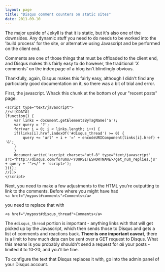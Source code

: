 ```yaml
--- 
layout: page
title: "Disqus comment counters on static sites"
date: 2011-09-10
---
```


The major upside of Jekyll is that it is static, but it's also one of the downsides. Any dynamic stuff you need to do needs to be worked into the 'build process' for the site, or alternative using Javascript and be performed on the client end.

Comments are one of those things that must be offloaded to the client end, and Disqus makes this fairly easy to do however, the traditional '*X* comments' on the index page of a blog isn't blindingly obvious.

Thankfully, again, Disqus makes this fairly easy, although I didn't find any particularly good documentation on it, so there was a bit of trial and error.

First, the javascript. Whack this chunk at the bottom of your "recent posts" page.

	<script type="text/javascript"> 
	//<![CDATA[
	(function() {
	    var links = document.getElementsByTagName('a');
	    var query = '?';
	    for(var i = 0; i < links.length; i++) {
	    if(links[i].href.indexOf('#disqus_thread') >= 0) {
	        query += 'url' + i + '=' + encodeURIComponent(links[i].href) + '&';
	    }
	    }
	    document.write('<script charset="utf-8" type="text/javascript" src="http://disqus.com/forums/<YOURSITESHORTNAME>/get_num_replies.js' + query + '"></' + 'script>');
	})();
	//]]>
	</script> 
 
 Next, you need to make a few adjustments to the HTML you're outputting to link to the comments.
 Before where you might have had   
 `<a href="/mypost#comments">Comments</a>`
 
 you need to replace that with 

 `<a href="/mypost#disqus_thread">Comments</a>`

 The `#disqus_thread` portion is important - anything links with that will get picked up by the Javascript, which then sends those to Disqus and gets a list of comments and reactions back.  **There is one important caveat**, there is a limit to how much data can be sent over a GET request to Disqus. What this means is you probably shouldn't send a request for *all* your posts - limited it to 10-20, and you'll be fine.

 To configure the text that Disqus replaces it with, go into the admin panel of your Disqus account.
 
  [1]: http://www.theleagueofpaul.com/jekyll-windows#jekyllcomments